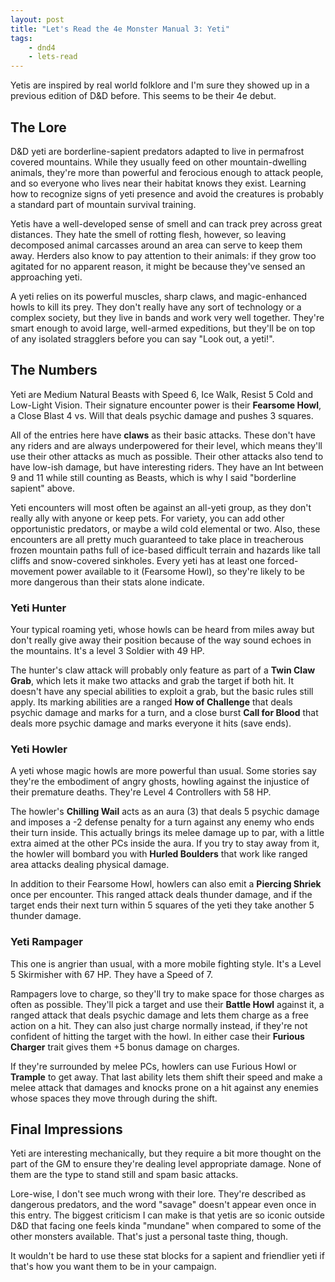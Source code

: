 ```yaml
---
layout: post
title: "Let's Read the 4e Monster Manual 3: Yeti"
tags:
    - dnd4
    - lets-read
---
```


Yetis are inspired by real world folklore and I'm sure they showed up in a
previous edition of D&D before. This seems to be their 4e debut.

## The Lore

D&D yeti are borderline-sapient predators adapted to live in permafrost covered
mountains. While they usually feed on other mountain-dwelling animals, they're
more than powerful and ferocious enough to attack people, and so everyone who
lives near their habitat knows they exist. Learning how to recognize signs of
yeti presence and avoid the creatures is probably a standard part of mountain
survival training.

Yetis have a well-developed sense of smell and can track prey across great
distances. They hate the smell of rotting flesh, however, so leaving decomposed
animal carcasses around an area can serve to keep them away. Herders also know
to pay attention to their animals: if they grow too agitated for no apparent
reason, it might be because they've sensed an approaching yeti.

A yeti relies on its powerful muscles, sharp claws, and magic-enhanced howls to
kill its prey. They don't really have any sort of technology or a complex
society, but they live in bands and work very well together. They're smart
enough to avoid large, well-armed expeditions, but they'll be on top of any
isolated stragglers before you can say "Look out, a yeti!".

## The Numbers

Yeti are Medium Natural Beasts with Speed 6, Ice Walk, Resist 5 Cold and
Low-Light Vision. Their signature encounter power is their **Fearsome Howl**, a
Close Blast 4 vs. Will that deals psychic damage and pushes 3 squares.

All of the entries here have **claws** as their basic attacks. These don't have
any riders and are always underpowered for their level, which means they'll use
their other attacks as much as possible. Their other attacks also tend to have
low-ish damage, but have interesting riders. They have an Int between 9 and 11
while still counting as Beasts, which is why I said "borderline sapient" above.

Yeti encounters will most often be against an all-yeti group, as they don't
really ally with anyone or keep pets. For variety, you can add other
opportunistic predators, or maybe a wild cold elemental or two. Also, these
encounters are all pretty much guaranteed to take place in treacherous frozen
mountain paths full of ice-based difficult terrain and hazards like tall cliffs
and snow-covered sinkholes. Every yeti has at least one forced-movement power
available to it (Fearsome Howl), so they're likely to be more dangerous than
their stats alone indicate.


### Yeti Hunter

Your typical roaming yeti, whose howls can be heard from miles away but don't
really give away their position because of the way sound echoes in the
mountains. It's a level 3 Soldier with 49 HP.

The hunter's claw attack will probably only feature as part of a **Twin Claw
Grab**, which lets it make two attacks and grab the target if both hit. It
doesn't have any special abilities to exploit a grab, but the basic rules still
apply. Its marking abilities are a ranged **How of Challenge** that deals
psychic damage and marks for a turn, and a close burst **Call for Blood** that
deals more psychic damage and marks everyone it hits (save ends).

### Yeti Howler

A yeti whose magic howls are more powerful than usual. Some stories say they're
the embodiment of angry ghosts, howling against the injustice of their premature
deaths. They're Level 4 Controllers with 58 HP.

The howler's **Chilling Wail** acts as an aura (3) that deals 5 psychic damage
and imposes a -2 defense penalty for a turn against any enemy who ends their
turn inside. This actually brings its melee damage up to par, with a little
extra aimed at the other PCs inside the aura. If you try to stay away from it,
the howler will bombard you with **Hurled Boulders** that work like ranged area
attacks dealing physical damage.

In addition to their Fearsome Howl, howlers can also emit a **Piercing Shriek**
once per encounter. This ranged attack deals thunder damage, and if the target
ends their next turn within 5 squares of the yeti they take another 5 thunder
damage.

### Yeti Rampager

This one is angrier than usual, with a more mobile fighting style. It's a Level
5 Skirmisher with 67 HP. They have a Speed of 7.

Rampagers love to charge, so they'll try to make space for those charges as
often as possible. They'll pick a target and use their **Battle Howl** against
it, a ranged attack that deals psychic damage and lets them charge as a free
action on a hit. They can also just charge normally instead, if they're not
confident of hitting the target with the howl. In either case their **Furious
Charger** trait gives them +5 bonus damage on charges.

If they're surrounded by melee PCs, howlers can use Furious Howl or **Trample**
to get away. That last ability lets them shift their speed and make a melee
attack that damages and knocks prone on a hit against any enemies whose spaces
they move through during the shift.


## Final Impressions

Yeti are interesting mechanically, but they require a bit more thought on the
part of the GM to ensure they're dealing level appropriate damage. None of them
are the type to stand still and spam basic attacks.

Lore-wise, I don't see much wrong with their lore. They're described as
dangerous predators, and the word "savage" doesn't appear even once in this
entry. The biggest criticism I can make is that yetis are so iconic outside D&D
that facing one feels kinda "mundane" when compared to some of the other
monsters available. That's just a personal taste thing, though.

It wouldn't be hard to use these stat blocks for a sapient and friendlier yeti
if that's how you want them to be in your campaign.
